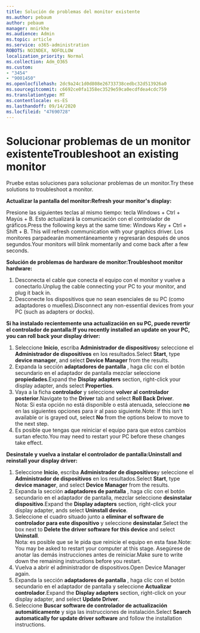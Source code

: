 ```yaml
---
title: Solución de problemas del monitor existente
ms.author: pebaum
author: pebaum
manager: mnirkhe
ms.audience: Admin
ms.topic: article
ms.service: o365-administration
ROBOTS: NOINDEX, NOFOLLOW
localization_priority: Normal
ms.collection: Adm_O365
ms.custom:
- "3454"
- "9001450"
ms.openlocfilehash: 2dc9a24c1d0d808e26733738cedbc32d513926a0
ms.sourcegitcommit: c6692ce0fa1358ec3529e59ca0ecdfdea4cdc759
ms.translationtype: MT
ms.contentlocale: es-ES
ms.lasthandoff: 09/14/2020
ms.locfileid: "47690728"
---
```

# <a name="troubleshoot-an-existing-monitor"></a><span data-ttu-id="4aa07-102">Solucionar problemas de un monitor existente</span><span class="sxs-lookup"><span data-stu-id="4aa07-102">Troubleshoot an existing monitor</span></span>

<span data-ttu-id="4aa07-103">Pruebe estas soluciones para solucionar problemas de un monitor.</span><span class="sxs-lookup"><span data-stu-id="4aa07-103">Try these solutions to troubleshoot a monitor.</span></span> 

<span data-ttu-id="4aa07-104">**Actualizar la pantalla del monitor:**</span><span class="sxs-lookup"><span data-stu-id="4aa07-104">**Refresh your monitor's display:**</span></span>

<span data-ttu-id="4aa07-105">Presione las siguientes teclas al mismo tiempo: tecla Windows + Ctrl + Mayús + B. Esto actualizará la comunicación con el controlador de gráficos.</span><span class="sxs-lookup"><span data-stu-id="4aa07-105">Press the following keys at the same time: Windows Key  + Ctrl + Shift + B. This will refresh communication with your graphics driver.</span></span> <span data-ttu-id="4aa07-106">Los monitores parpadearán momentáneamente y regresarán después de unos segundos.</span><span class="sxs-lookup"><span data-stu-id="4aa07-106">Your monitors will blink momentarily and come back after a few seconds.</span></span>

<span data-ttu-id="4aa07-107">**Solución de problemas de hardware de monitor:**</span><span class="sxs-lookup"><span data-stu-id="4aa07-107">**Troubleshoot monitor hardware:**</span></span>

1. <span data-ttu-id="4aa07-108">Desconecta el cable que conecta el equipo con el monitor y vuelve a conectarlo.</span><span class="sxs-lookup"><span data-stu-id="4aa07-108">Unplug the cable connecting your PC to your monitor, and plug it back in.</span></span>
2. <span data-ttu-id="4aa07-109">Desconecte los dispositivos que no sean esenciales de su PC (como adaptadores o muelles).</span><span class="sxs-lookup"><span data-stu-id="4aa07-109">Disconnect any non-essential devices from your PC (such as adapters or docks).</span></span>

<span data-ttu-id="4aa07-110">**Si ha instalado recientemente una actualización en su PC, puede revertir el controlador de pantalla:**</span><span class="sxs-lookup"><span data-stu-id="4aa07-110">**If you recently installed an update on your PC, you can roll back your display driver:**</span></span>

1. <span data-ttu-id="4aa07-111">Seleccione **Inicio**, escriba **Administrador de dispositivos**y seleccione el **Administrador de dispositivos** en los resultados.</span><span class="sxs-lookup"><span data-stu-id="4aa07-111">Select **Start**, type **device manager**, and select **Device Manager** from the results.</span></span>
2. <span data-ttu-id="4aa07-112">Expanda la sección **adaptadores de pantalla** , haga clic con el botón secundario en el adaptador de pantalla mezclar seleccione **propiedades**.</span><span class="sxs-lookup"><span data-stu-id="4aa07-112">Expand the **Display adapters** section, right-click your display adapter, ands select **Properties**.</span></span>
3. <span data-ttu-id="4aa07-113">Vaya a la ficha **controlador** y seleccione **volver al controlador posterior**.</span><span class="sxs-lookup"><span data-stu-id="4aa07-113">Navigate to the **Driver** tab and select **Roll Back Driver**.</span></span> <br>
<span data-ttu-id="4aa07-114">Nota: Si esta opción no está disponible o está atenuada, seleccione **no** en las siguientes opciones para ir al paso siguiente.</span><span class="sxs-lookup"><span data-stu-id="4aa07-114">Note: If this isn't available or is grayed out, select **No** from the options below to move to the next step.</span></span>
4. <span data-ttu-id="4aa07-115">Es posible que tengas que reiniciar el equipo para que estos cambios surtan efecto.</span><span class="sxs-lookup"><span data-stu-id="4aa07-115">You may need to restart your PC before these changes take effect.</span></span>

<span data-ttu-id="4aa07-116">**Desinstale y vuelva a instalar el controlador de pantalla:**</span><span class="sxs-lookup"><span data-stu-id="4aa07-116">**Uninstall and reinstall your display driver:**</span></span>

1. <span data-ttu-id="4aa07-117">Seleccione **Inicio**, escriba **Administrador de dispositivos**y seleccione el **Administrador de dispositivos** en los resultados.</span><span class="sxs-lookup"><span data-stu-id="4aa07-117">Select **Start**, type **device manager**, and select **Device Manager** from the results.</span></span>
2. <span data-ttu-id="4aa07-118">Expanda la sección **adaptadores de pantalla** , haga clic con el botón secundario en el adaptador de pantalla, mezclar seleccione **desinstalar dispositivo**.</span><span class="sxs-lookup"><span data-stu-id="4aa07-118">Expand the **Display adapters** section, right-click your display adapter, ands select **Uninstall device**.</span></span> 
3. <span data-ttu-id="4aa07-119">Seleccione el cuadro situado junto a **eliminar el software de controlador para este dispositivo** y seleccione **desinstalar**.</span><span class="sxs-lookup"><span data-stu-id="4aa07-119">Select the box next to **Delete the driver software for this device** and select **Uninstall**.</span></span><br>
<span data-ttu-id="4aa07-120">Nota: es posible que se le pida que reinicie el equipo en esta fase.</span><span class="sxs-lookup"><span data-stu-id="4aa07-120">Note: You may be asked to restart your computer at this stage.</span></span> <span data-ttu-id="4aa07-121">Asegúrese de anotar las demás instrucciones antes de reiniciar.</span><span class="sxs-lookup"><span data-stu-id="4aa07-121">Make sure to write down the remaining instructions before you restart.</span></span>
4. <span data-ttu-id="4aa07-122">Vuelva a abrir el administrador de dispositivos.</span><span class="sxs-lookup"><span data-stu-id="4aa07-122">Open Device Manager again.</span></span>
5. <span data-ttu-id="4aa07-123">Expanda la sección **adaptadores de pantalla** , haga clic con el botón secundario en el adaptador de pantalla y seleccione **Actualizar controlador**.</span><span class="sxs-lookup"><span data-stu-id="4aa07-123">Expand the **Display adapters** section, right-click on your display adapter, and select **Update Driver**.</span></span>
6. <span data-ttu-id="4aa07-124">Seleccione **Buscar software de controlador de actualización automáticamente** y siga las instrucciones de instalación.</span><span class="sxs-lookup"><span data-stu-id="4aa07-124">Select **Search automatically for update driver software** and follow the installation instructions.</span></span>
